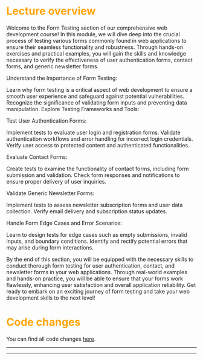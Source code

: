 # <span style="color:orange">Lecture overview</span>

Welcome to the Form Testing section of our comprehensive web development course! In this module, we will dive deep into the crucial process of testing various forms commonly found in web applications to ensure their seamless functionality and robustness. Through hands-on exercises and practical examples, you will gain the skills and knowledge necessary to verify the effectiveness of user authentication forms, contact forms, and generic newsletter forms.

Understand the Importance of Form Testing:

Learn why form testing is a critical aspect of web development to ensure a smooth user experience and safeguard against potential vulnerabilities.
Recognize the significance of validating form inputs and preventing data manipulation.
Explore Testing Frameworks and Tools:

Test User Authentication Forms:

Implement tests to evaluate user login and registration forms.
Validate authentication workflows and error handling for incorrect login credentials.
Verify user access to protected content and authenticated functionalities.

Evaluate Contact Forms:

Create tests to examine the functionality of contact forms, including form submission and validation.
Check form responses and notifications to ensure proper delivery of user inquiries.

Validate Generic Newsletter Forms:

Implement tests to assess newsletter subscription forms and user data collection.
Verify email delivery and subscription status updates.

Handle Form Edge Cases and Error Scenarios:

Learn to design tests for edge cases such as empty submissions, invalid inputs, and boundary conditions.
Identify and rectify potential errors that may arise during form interactions.

By the end of this section, you will be equipped with the necessary skills to conduct thorough form testing for user authentication, contact, and newsletter forms in your web applications. Through real-world examples and hands-on practice, you will be able to ensure that your forms work flawlessly, enhancing user satisfaction and overall application reliability. Get ready to embark on an exciting journey of form testing and take your web development skills to the next level!

# <span style="color:orange">Code changes</span>

You can find all code changes [here](https://github.com/bobby-didcoding/build-and-deploy-dockerised-django-app-handbook/pull/9/files).


***
***